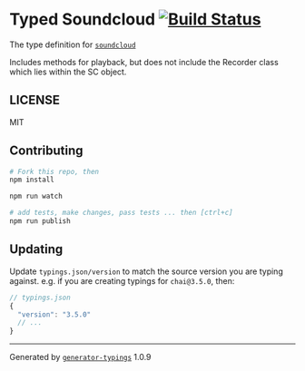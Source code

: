 # Typed Soundcloud  [![Build Status](https://travis-ci.org/shawnlauzon/typed-soundcloud.svg?branch=master)](https://travis-ci.org/shawnlauzon/typed-soundcloud)


The type definition for [`soundcloud`](https://github.com/soundcloud/soundcloud-javascript.git)

Includes methods for playback, but does not include the Recorder class which lies
within the SC object.

## LICENSE

MIT

## Contributing

```sh
# Fork this repo, then
npm install

npm run watch

# add tests, make changes, pass tests ... then [ctrl+c]
npm run publish
```

## Updating

Update `typings.json/version` to match the source version you are typing against.
e.g. if you are creating typings for `chai@3.5.0`, then:

```js
// typings.json
{
  "version": "3.5.0"
  // ...
}
```

----

Generated by [`generator-typings`](https://github.com/typings/generator-typings) 1.0.9
